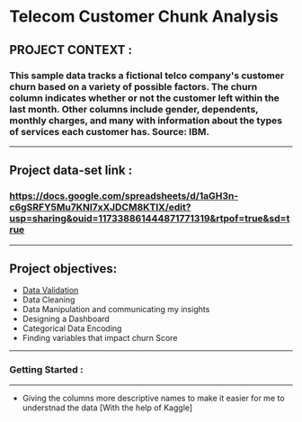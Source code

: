 # Telecom Customer Chunk Analysis

## PROJECT CONTEXT :
### This sample data tracks a fictional telco company's customer churn based on a variety of possible factors. The churn column indicates whether or not the customer left within the last month. Other columns include gender, dependents, monthly charges, and many with information about the types of services each customer has. Source: IBM.
-------------------------------------------------
## Project data-set link : 
### https://docs.google.com/spreadsheets/d/1aGH3n-c6gSRFY5Mu7KNl7xXJDCM8KTIX/edit?usp=sharing&ouid=117338861444871771319&rtpof=true&sd=true
-------------------------------------------------
## Project objectives:
- [Data Validation](#Data-Validation)
- Data Cleaning
- Data Manipulation and communicating my insights
- Designing a Dashboard
- Categorical Data Encoding
- Finding variables that impact churn Score
----------------------------------------------------------------------------
### Getting Started :
--------------------
- Giving the columns more descriptive names to make it easier for me to understnad the data [With the help of Kaggle]
